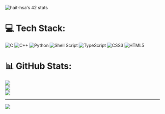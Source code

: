 <img src="https://badge.mediaplus.ma/darkgray/hait-hsa" alt="hait-hsa's 42 stats" /></a>
# 💻 Tech Stack:
![C](https://img.shields.io/badge/c-%2300599C.svg?style=for-the-badge&logo=c&logoColor=white) ![C++](https://img.shields.io/badge/c++-%2300599C.svg?style=for-the-badge&logo=c%2B%2B&logoColor=white) ![Python](https://img.shields.io/badge/python-3670A0?style=for-the-badge&logo=python&logoColor=ffdd54) ![Shell Script](https://img.shields.io/badge/shell_script-%23121011.svg?style=for-the-badge&logo=gnu-bash&logoColor=white) ![TypeScript](https://img.shields.io/badge/typescript-%23007ACC.svg?style=for-the-badge&logo=typescript&logoColor=white) ![CSS3](https://img.shields.io/badge/css3-%231572B6.svg?style=for-the-badge&logo=css3&logoColor=white) ![HTML5](https://img.shields.io/badge/html5-%23E34F26.svg?style=for-the-badge&logo=html5&logoColor=white)
# 📊 GitHub Stats:
![](https://github-readme-stats.vercel.app/api?username=houssame-aithsain&theme=react&hide_border=false&include_all_commits=false&count_private=false)<br/>
![](https://github-readme-streak-stats.herokuapp.com/?user=houssame-aithsain&theme=react&hide_border=false)<br/>
![](https://github-readme-stats.vercel.app/api/top-langs/?username=houssame-aithsain&theme=react&hide_border=false&include_all_commits=false&count_private=false&layout=compact)

---
[![](https://visitcount.itsvg.in/api?id=houssame-aithsain&icon=0&color=0)](https://visitcount.itsvg.in)

<!-- Proudly created with GPRM ( https://gprm.itsvg.in ) -->
